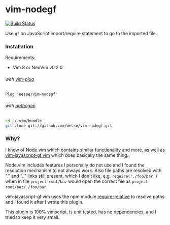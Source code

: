 # vim-nodegf
[![Build Status](https://travis-ci.org/oesse/vim-nodegf.svg?branch=master)](https://travis-ci.org/oesse/vim-nodegf)

Use `gf` on JavaScript import/require statement to go to the imported file.

### Installation

Requirements:
* Vim 8 or NeoVim v0.2.0

###### with [vim-plug](https://github.com/junegunn/vim-plug)
```vim
Plug 'oesse/vim-nodegf'
```
###### with [pathogen](https://github.com/tpope/vim-pathogen)
```sh
cd ~/.vim/bundle
git clone git://github.com/oesse/vim-nodegf.git
```
### Why?

I know of [Node.vim](https://github.com/moll/vim-node) which contains similar functionality and more, as well as [vim-javascript-gf.vim](https://github.com/feix760/vim-javascript-gf) which does basically the same thing.

Node.vim includes features I personally do not use and I found the resolution mechanism to not always work. Also file paths are resolved with "." and ".." links still present, which I don't like, e.g. `require('./foo/bar')` when in file `project-root/baz` would open the correct file as `project-root/baz/./foo/bar`.

vim-javascript-gf.vim uses the npm module [require-relative](https://www.npmjs.com/package/require-relative) to resolve paths and I found it after I wrote this plugin.

This plugin is 100% vimscript, is unit tested, has no dependencies, and I tried to keep it very small.
